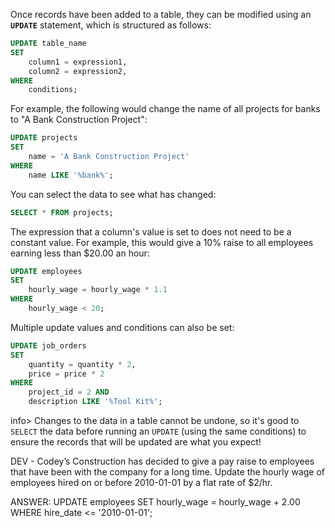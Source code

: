 Once records have been added to a table, they can be modified using an **`UPDATE`** statement, which is structured as follows:

```sql
UPDATE table_name 
SET 
	column1 = expression1,
	column2 = expression2,
WHERE
    conditions;
```

For example, the following would change the name of all projects for banks to "A Bank Construction Project":

```sql
UPDATE projects
SET
	name = 'A Bank Construction Project'
WHERE
	name LIKE '%bank%';
```

You can select the data to see what has changed:

```sql
SELECT * FROM projects;
```

The expression that a column's value is set to does not need to be a constant value. For example, this would give a 10% raise to all employees earning less than $20.00 an hour:

```sql
UPDATE employees
SET
	hourly_wage = hourly_wage * 1.1
WHERE
	hourly_wage < 20;
```

Multiple update values and conditions can also be set:

```sql
UPDATE job_orders
SET
	quantity = quantity * 2,
	price = price * 2
WHERE
	project_id = 2 AND
	description LIKE '%Tool Kit%';
```

info> Changes to the data in a table cannot be undone, so it's good to `SELECT` the data before running an `UPDATE` (using the same conditions) to ensure the records that will be updated are what you expect!

DEV - Codey’s Construction has decided to give a pay raise to employees that have been with the company for a long time. Update the hourly wage of employees hired on or before 2010-01-01 by a flat rate of $2/hr. 

ANSWER: UPDATE employees SET hourly_wage = hourly_wage + 2.00 WHERE hire_date <= '2010-01-01';